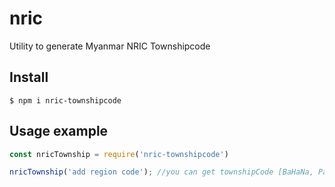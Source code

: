 # nric

Utility to generate Myanmar NRIC Townshipcode

## Install

`$ npm i nric-townshipcode`

## Usage example

```js
const nricTownship = require('nric-townshipcode')

nricTownship('add region code'); //you can get townshipCode [BaHaNa, PaThaNa, PaThaRa, etc...]
